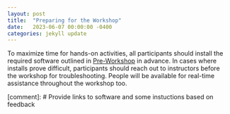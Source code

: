 ```yaml
---
layout: post
title:  "Preparing for the Workshop"
date:   2023-06-07 00:00:00 -0400
categories: jekyll update
---
```


To maximize time for hands-on activities, all participants should install the required software outlined in [Pre-Workshop](https://gtiley.github.io/Botany2023-Networks/reading/) in advance. In cases where installs prove difficult, participants should reach out to instructors before the workshop for troubleshooting. People will be available for real-time assistance throughout the workshop too.<br>

[comment]: # Provide links to software and some instuctions based on feedback